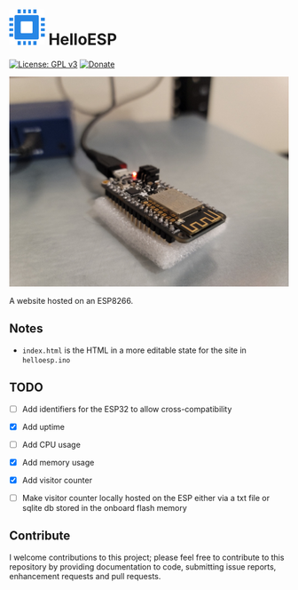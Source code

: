 # <img src="https://github.com/Tech1k/helloesp/blob/master/images/helloesp-favicon.png" alt="HelloESP" width="64"/> HelloESP
[![License: GPL v3](https://img.shields.io/badge/License-GPLv3-blue.svg)](https://www.gnu.org/licenses/gpl-3.0)
[![Donate](https://img.shields.io/badge/Support%20me-Donate-blue)](https://kk.dev/donate)

<img src="https://github.com/Tech1k/helloesp/blob/master/images/esp8266-webserver.jpg" alt="ESP8266 Webserver" max-width="100%"/>

A website hosted on an ESP8266.


## Notes
- ``index.html`` is the HTML in a more editable state for the site in ``helloesp.ino``


## TODO
- [ ] Add identifiers for the ESP32 to allow cross-compatibility
- [x] Add uptime
- [ ] Add CPU usage
- [x] Add memory usage
- [x] Add visitor counter
- [ ] Make visitor counter locally hosted on the ESP either via a txt file or sqlite db stored in the onboard flash memory


## Contribute
I welcome contributions to this project; please feel free to contribute to this repository by providing documentation to code, submitting issue reports, enhancement requests and pull requests.
